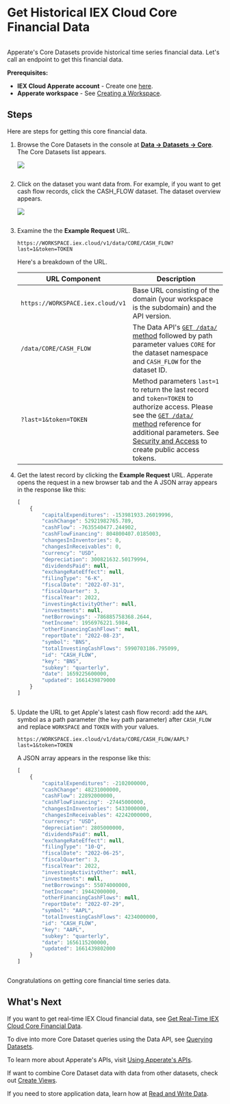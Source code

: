 # Get Historical IEX Cloud Core Financial Data

```{important} We are in the process of migrating legacy IEX Cloud Core Data to IEX Cloud Core Datasets in Apperate. IEX Cloud's API reference is currently split between Apperate's [API Reference](https://iexcloud.io/docs/) and the [Legacy API Reference](https://iexcloud.io/docs/api/). If the [API Reference](https://iexcloud.io/docs/) doesn't list the data you want, please check the [Legacy API Reference](https://iexcloud.io/docs/api/).
```

Apperate's Core Datasets provide historical time series financial data. Let's call an endpoint to get this financial data.

**Prerequisites:**

- **IEX Cloud Apperate account** - Create one [here](https://iexcloud.io/cloud-login#/register).
- **Apperate workspace** - See [Creating a Workspace](../getting-started/getting-started-with-apperate.md#create-a-workspace). 

## Steps

Here are steps for getting this core financial data.

1. Browse the Core Datasets in the console at [**Data &rarr; Datasets &rarr; Core**](https://iexcloud.io/console/datasets/core). The Core Datasets list appears.

    ![](./getting-time-series-core-financial-data/core-datasets.png)

    ``` {hint} If there are grayed-out datasets you want to use, upgrade your plan. To upgrade, click one of the grayed-out datasets and click the **Upgrade** button that appears. Otherwise, upgrade your plan at **Account** &rarr; [**Manage Plan**](https://iexcloud.io/console/manage-plan).
    ```

1. Click on the dataset you want data from. For example, if you want to get cash flow records, click the CASH_FLOW dataset. The dataset overview appears.

    ![](./getting-time-series-core-financial-data/cash-flow-overview.png)

    ``` {note} From a dataset's **Database** page, you can query its data, export the query results to a CSV, and share your query in a URL. 
    ```
    
1. Examine the the **Example Request** URL.

    ```
    https://WORKSPACE.iex.cloud/v1/data/CORE/CASH_FLOW?last=1&token=TOKEN
    ```

    Here's a breakdown of the URL.

    | URL Component | Description |
    | --- | --- |
    | `https://WORKSPACE.iex.cloud/v1` | Base URL consisting of the domain (your workspace is the subdomain) and the API version. |
    | `/data/CORE/CASH_FLOW` | The Data API's [`GET /data/` method](https://iexcloud.io/docs/apperate-apis/data/get-data) followed by path parameter values `CORE` for the dataset namespace and `CASH_FLOW` for the dataset ID. |
    | `?last=1&token=TOKEN` | Method parameters `last=1` to return the last record and `token=TOKEN` to authorize access. Please see the [`GET /data/` method](https://iexcloud.io/docs/apperate-apis/data/get-data) reference for additional parameters. See [Security and Access](../administration/access-and-security.md) to create public access tokens. |

1. Get the latest record by clicking the **Example Request** URL. Apperate opens the request in a new browser tab and the A JSON array appears in the response like this:

    ```javascript
    [
        {
            "capitalExpenditures": -153981933.26019996,
            "cashChange": 52921982765.789,
            "cashFlow": -7635540477.244902,
            "cashFlowFinancing": 804800407.0185003,
            "changesInInventories": 0,
            "changesInReceivables": 0,
            "currency": "USD",
            "depreciation": 300821632.50179994,
            "dividendsPaid": null,
            "exchangeRateEffect": null,
            "filingType": "6-K",
            "fiscalDate": "2022-07-31",
            "fiscalQuarter": 3,
            "fiscalYear": 2022,
            "investingActivityOther": null,
            "investments": null,
            "netBorrowings": -786885758368.2644,
            "netIncome": 1956976221.5984,
            "otherFinancingCashFlows": null,
            "reportDate": "2022-08-23",
            "symbol": "BNS",
            "totalInvestingCashFlows": 5990703186.795099,
            "id": "CASH_FLOW",
            "key": "BNS",
            "subkey": "quarterly",
            "date": 1659225600000,
            "updated": 1661439879000
        }
    ]
    ```

    ```{note} The response will be different for you because records are continuously being added.
    ```

1. Update the URL to get Apple's latest cash flow record: add the `AAPL` symbol as a path parameter (the `key` path parameter) after `CASH_FLOW` and replace `WORKSPACE` and `TOKEN` with your values.

    ```
    https://WORKSPACE.iex.cloud/v1/data/CORE/CASH_FLOW/AAPL?last=1&token=TOKEN
    ```

    A JSON array appears in the response like this:

    ```javascript
    [
        {
            "capitalExpenditures": -2102000000,
            "cashChange": 48231000000,
            "cashFlow": 22892000000,
            "cashFlowFinancing": -27445000000,
            "changesInInventories": 5433000000,
            "changesInReceivables": 42242000000,
            "currency": "USD",
            "depreciation": 2805000000,
            "dividendsPaid": null,
            "exchangeRateEffect": null,
            "filingType": "10-Q",
            "fiscalDate": "2022-06-25",
            "fiscalQuarter": 3,
            "fiscalYear": 2022,
            "investingActivityOther": null,
            "investments": null,
            "netBorrowings": 55074000000,
            "netIncome": 19442000000,
            "otherFinancingCashFlows": null,
            "reportDate": "2022-07-29",
            "symbol": "AAPL",
            "totalInvestingCashFlows": 4234000000,
            "id": "CASH_FLOW",
            "key": "AAPL",
            "subkey": "quarterly",
            "date": 1656115200000,
            "updated": 1661439802000
        }
    ]
    ```

    ``` {important} key and subkey path parameters are restricted to primary and secondary indexes, respectively. For more information on the Unique Index components, see [Understanding Datasets](../managing-your-data/understanding-datasets.md#indexing-with-unique-index).
    ```

Congratulations on getting core financial time series data.

## What's Next

If you want to get real-time IEX Cloud financial data, see [Get Real-Time IEX Cloud Core Financial Data](./getting-real-time-core-financial-data.md).

To dive into more Core Dataset queries using the Data API, see [Querying Datasets](../interacting-with-your-data/querying-data/querying-datasets.md).

<!-- - [SQL Query with the API](../interacting-with-your-data/querying-data/sql-query-with-the-api.md)-->

To learn more about Apperate's APIs, visit [Using Apperate's APIs](../interacting-with-your-data/apperate-api-basics.md).

If want to combine Core Dataset data with data from other datasets, check out [Create Views](../managing-your-data/creating-and-managing-views.md).

If you need to store application data, learn how at [Read and Write Data](../getting-started/write-and-read-a-record.md).